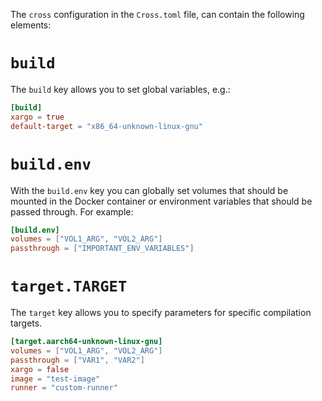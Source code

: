 The `cross` configuration in the `Cross.toml` file, can contain the following elements:

# `build`
The `build` key allows you to set global variables, e.g.:

```toml
[build]
xargo = true
default-target = "x86_64-unknown-linux-gnu"
```

# `build.env`
With the `build.env` key you can globally set volumes that should be mounted
in the Docker container or environment variables that should be passed through.
For example:

```toml
[build.env]
volumes = ["VOL1_ARG", "VOL2_ARG"]
passthrough = ["IMPORTANT_ENV_VARIABLES"]
```

# `target.TARGET`
The `target` key allows you to specify parameters for specific compilation targets.

```toml
[target.aarch64-unknown-linux-gnu]
volumes = ["VOL1_ARG", "VOL2_ARG"]
passthrough = ["VAR1", "VAR2"]
xargo = false
image = "test-image"
runner = "custom-runner"
```
